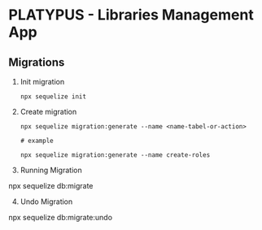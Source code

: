 # PLATYPUS - Libraries Management App

## Migrations

1. Init migration

    ```
    npx sequelize init
    ```

2. Create migration

    ```
    npx sequelize migration:generate --name <name-tabel-or-action>

    # example
    
    npx sequelize migration:generate --name create-roles
    ```

3. Running Migration

npx sequelize db:migrate

4. Undo Migration

npx sequelize db:migrate:undo
